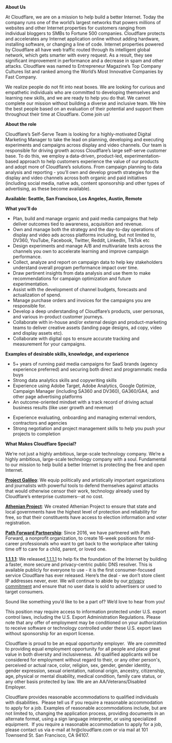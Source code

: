 <div class="content-intro">
	<div><strong>About Us</strong></div>
	<div>
		<p>At Cloudflare, we are on a mission to help build a better Internet. Today the company runs one of the world’s largest networks that powers millions of websites and other Internet properties for customers ranging from individual bloggers to SMBs to Fortune 500 companies. Cloudflare protects and accelerates any Internet application online without adding hardware, installing software, or changing a line of code. Internet properties powered by Cloudflare all have web traffic routed through its intelligent global network, which gets smarter with every request. As a result, they see significant improvement in performance and a decrease in spam and other attacks. Cloudflare was named to Entrepreneur Magazine’s Top Company Cultures list and ranked among the World’s Most Innovative Companies by Fast Company.&nbsp;</p>
		<p><span style="font-weight: 400;">We realize people do not fit into neat boxes. We are looking for curious and empathetic individuals who are committed to developing themselves and learning new skills, and we are ready to help you do that. We cannot complete our mission without building a diverse and inclusive team. We hire the best people based on an evaluation of their potential and support them throughout their time at Cloudflare. Come join us!&nbsp;</span></p>
	</div>
</div>
<p><strong>About the role</strong></p>
<p>Cloudflare’s Self-Serve Team is looking for a highly-motivated Digital Marketing Manager to take the lead on planning, developing and executing experiments and campaigns across display and video channels. Our team is responsible for driving growth across Cloudflare’s large self-serve customer base. To do this, we employ a data-driven, product-led, experimentation-based approach to help customers experience the value of our products and adopt more of Cloudflare’s solutions. From campaign planning to data analysis and reporting - you’ll own and develop growth strategies for the display and video channels across both organic and paid initiatives (including social media, native ads, content sponsorship and other types of advertising, as these become available).</p>
<p><strong>Available: Seattle, San Francisco, Los Angeles, Austin, Remote</strong></p>
<p><strong>What you'll do</strong></p>
<ul>
	<li>Plan, build and manage organic and paid media campaigns that help deliver outcomes tied to awareness, acquisition and revenue.</li>
	<li>Own and manage both the strategy and the day-to-day operations of display and video ads across platforms including, but not limited to, DV360, YouTube, Facebook, Twitter, Reddit, LinkedIn, TikTok etc</li>
	<li>Design experiments and manage A/B and multivariate tests across the channels you own to accelerate learning and improve campaign performance.</li>
	<li>Collect, analyze and report on campaign data to help key stakeholders understand overall program performance impact over time.&nbsp;</li>
	<li>Draw pertinent insights from data analysis and use them to make recommendations for campaign optimization and future experimentation.</li>
	<li>Assist with the development of channel budgets, forecasts and actualization of spend.</li>
	<li>Manage purchase orders and invoices for the campaigns you are responsible for.</li>
	<li>Develop a deep understanding of Cloudflare’s products, user personas, and various in-product customer journeys.&nbsp;</li>
	<li>Collaborate with in-house and/or external design and product-marketing teams to deliver creative assets (landing page designs, ad copy, video and display assets etc).&nbsp;</li>
	<li>Collaborate with digital ops to ensure accurate tracking and measurement for your campaigns.&nbsp;</li>
</ul>
<p><strong>Examples of desirable skills, knowledge, and experience</strong></p>
<ul>
	<li>5+ years of running paid media campaigns for SaaS brands (agency experience preferred) and securing both direct and programmatic media buys&nbsp;</li>
	<li>Strong data analytics skills and copywriting skills</li>
	<li>Experience using Adobe Target, Adobe Analytics, Google Optimize, Campaign Manager (including SA360 and DV360), GA360/GA4,&nbsp; and other page advertising platforms</li>
	<li>An outcome-oriented mindset with a track record of driving actual business results (like user growth and revenue)</li>
</ul>
<ul>
	<li>Experience evaluating, onboarding and managing external vendors, contractors and agencies&nbsp;</li>
	<li>Strong negotiation and project management skills to help you push your projects to completion</li>
</ul>
<div class="content-conclusion">
	<p><strong>What Makes Cloudflare Special?</strong></p>
	<p><span style="font-weight: 400;">We’re not just a highly ambitious, large-scale technology company. We’re a highly ambitious, large-scale technology company with a soul. Fundamental to our mission to help build a better Internet is protecting the free and open Internet.</span></p>
	<p><a href="https://blog.cloudflare.com/protecting-free-expression-online/"><strong>Project Galileo</strong></a><span style="font-weight: 400;">: We equip politically and artistically important organizations and journalists with powerful tools to defend themselves against attacks that would otherwise censor their work, technology already used by Cloudflare’s enterprise customers--at no cost.</span></p>
	<p><strong><a href="https://www.cloudflare.com/athenian/">Athenian Project</a></strong><span style="font-weight: 400;">: We created Athenian Project to ensure that state and local governments have the highest level of protection and reliability for free, so that their constituents have access to election information and voter registration.</span></p>
	<p><a href="https://blog.cloudflare.com/tag/path-forward/"><strong>Path Forward Partnership</strong></a><span style="font-weight: 400;">: Since 2016, we have partnered with Path Forward, a nonprofit organization, to create 16-week positions for mid-career professionals who want to get back to the workplace after taking time off to care for a child, parent, or loved one.</span></p>
	<p><a href="https://1.1.1.1/"><strong>1.1.1.1</strong></a><span style="font-weight: 400;">: We released</span><a href="https://1.1.1.1/"> <span style="font-weight: 400;">1.1.1.1</span></a><span style="font-weight: 400;"> to help fix the foundation of the Internet by building a faster, more secure and privacy-centric public DNS resolver. This is available publicly for everyone to use - it is the first consumer-focused service Cloudflare has ever released. Here’s the deal - we don’t store client IP addresses never, ever. We will continue to abide by our</span><a href="https://developers.cloudflare.com/1.1.1.1/privacy/public-dns-resolver"> privacy commitment</a><span style="font-weight: 400;"> and ensure that no user data is sold to advertisers or used to target consumers.</span></p>
	<p><span style="font-weight: 400;">Sound like something you’d like to be a part of? We’d love to hear from you!</span></p>
	<p><span style="font-weight: 400;">This position may require access to information protected under U.S. export control laws, including the U.S. Export Administration Regulations. Please note that any offer of employment may be conditioned on your authorization to receive software or technology controlled under these U.S. export laws without sponsorship for an export license.</span></p>
	<p><span style="font-weight: 400;">Cloudflare is proud to be an equal opportunity employer. &nbsp;We are committed to providing equal employment opportunity for all people and place great value in both diversity and inclusiveness. &nbsp;All qualified applicants will be considered for employment without regard to their, or any other person's, perceived or actual</span> <span style="font-weight: 400;">race, color, religion, sex, gender, gender identity, gender expression, sexual orientation, national origin, ancestry, citizenship, age, physical or mental disability, medical condition, family care status, or any other basis protected by law. </span><span style="font-weight: 400;">We are an AA/Veterans/Disabled Employer.</span></p>
	<p><span style="font-weight: 400;">Cloudflare provides reasonable accommodations to qualified individuals with disabilities. &nbsp;Please tell us if you require a reasonable accommodation to apply for a job. Examples of reasonable accommodations include, but are not limited to, changing the application process, providing documents in an alternate format, using a sign language interpreter, or using specialized equipment. &nbsp;If you require a reasonable accommodation to apply for a job, please contact us via e-mail at </span><span style="font-weight: 400;">hr@cloudflare.com</span><span style="font-weight: 400;"> or via mail at 101 Townsend St. San Francisco, CA 94107.</span></p>
</div>